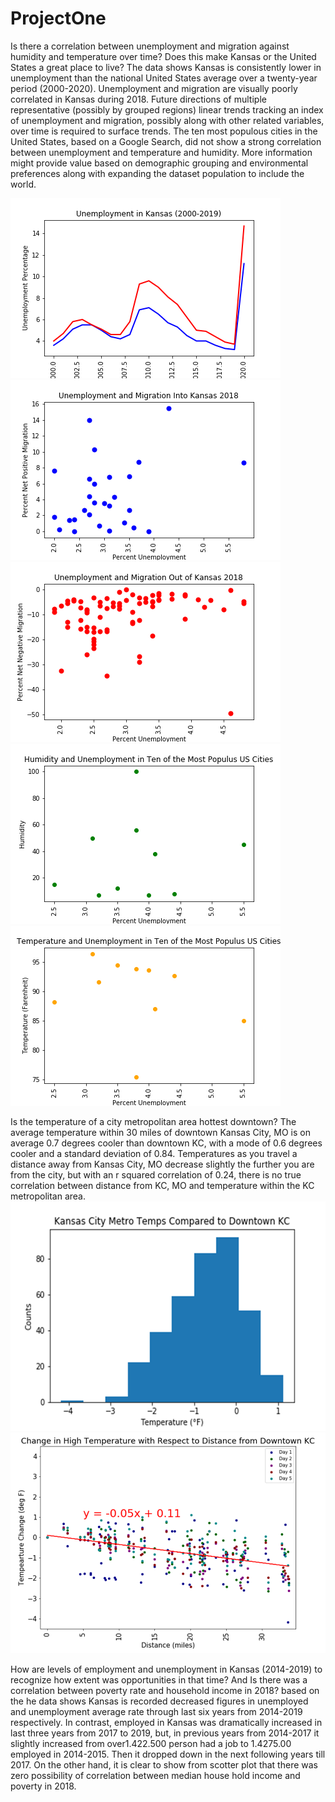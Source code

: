 # ProjectOne

Is there a correlation between unemployment and migration against humidity and temperature over time? Does this make Kansas or the United States a great place to live? The data shows Kansas is consistently lower in unemployment than the national United States average over a twenty-year period (2000-2020). Unemployment and migration are visually poorly correlated in Kansas during 2018. Future directions of multiple representative (possibly by grouped regions) linear trends tracking an index of unemployment and migration, possibly along with other related variables, over time is required to surface trends. The ten most populous cities in the United States, based on a Google Search, did not show a strong correlation between unemployment and temperature and humidity. More information might provide value based on demographic grouping and environmental preferences along with expanding the dataset population to include the world.  

![alt text](https://github.com/JeffreyMerrickBauman/ProjectOne/blob/master/Question2/Kansas_USA_UE.png)
![alt text](https://github.com/JeffreyMerrickBauman/ProjectOne/blob/master/Question2/KansasUE_MigIn_2018.png)
![alt text](https://github.com/JeffreyMerrickBauman/ProjectOne/blob/master/Question2/KansasUE_MigOut_2018.png)
![alt text](https://github.com/JeffreyMerrickBauman/ProjectOne/blob/master/Question2/USAUE_Hum_2019.png)
![alt text](https://github.com/JeffreyMerrickBauman/ProjectOne/blob/master/Question2/USAUE_Temp_2019.png)

Is the temperature of a city metropolitan area hottest downtown?
    The average temperature within 30 miles of downtown Kansas City, MO is on average 0.7 degrees cooler than downtown KC, with a mode of 0.6 degrees cooler and a standard deviation of 0.84.  Temperatures as you travel a distance away from Kansas City, MO decrease slightly the further you are from the city, but with an r squared correlation of 0.24, there is no true correlation between distance from KC, MO and temperature within the KC metropolitan area.  
![](2020-06-10-17-55-24.png)
![](2020-06-10-17-55-47.png)



How are levels of employment and unemployment in Kansas (2014-2019) to recognize how extent was opportunities in that time? And Is there was a correlation between poverty rate and household income in 2018? based on the he data shows Kansas is recorded decreased figures   in unemployed and unemployment average rate through last six years from 2014-2019 respectively. In contrast, employed in Kansas was dramatically increased in last three years from 2017 to 2019, but, in previous years from 2014-2017 it slightly increased from over1.422.500 person had a job to 1.4275.00 employed in 2014-2015. Then it dropped down in the next following years till 2017. On the other hand, it is clear to show from scotter plot that there was zero possibility of correlation between median house hold income and poverty in 2018.

 


 
 
 

